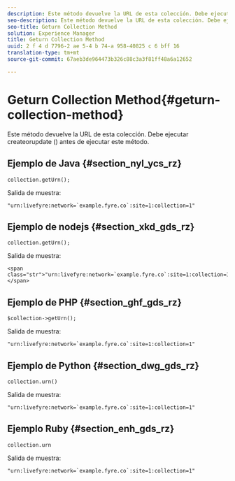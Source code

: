 ```yaml
---
description: Este método devuelve la URL de esta colección. Debe ejecutar createorupdate () antes de ejecutar este método.
seo-description: Este método devuelve la URL de esta colección. Debe ejecutar createorupdate () antes de ejecutar este método.
seo-title: Geturn Collection Method
solution: Experience Manager
title: Geturn Collection Method
uuid: 2 f 4 d 7796-2 ae 5-4 b 74-a 958-40825 c 6 bff 16
translation-type: tm+mt
source-git-commit: 67aeb3de964473b326c88c3a3f81ff48a6a12652

---
```



# Geturn Collection Method{#geturn-collection-method}

Este método devuelve la URL de esta colección. Debe ejecutar createorupdate () antes de ejecutar este método.

## Ejemplo de Java {#section_nyl_ycs_rz}

```
collection.getUrn(); 
```

Salida de muestra:

```
"urn:livefyre:network=`example.fyre.co`:site=1:collection=1" 
```

## Ejemplo de nodejs {#section_xkd_gds_rz}

```
collection.getUrn(); 
```

Salida de muestra:

```
<span class="str">"urn:livefyre:network=`example.fyre.co`:site=1:collection=1"</span>
```

## Ejemplo de PHP {#section_ghf_gds_rz}

```
$collection->getUrn(); 
```

Salida de muestra:

```
"urn:livefyre:network=`example.fyre.co`:site=1:collection=1" 
```

## Ejemplo de Python {#section_dwg_gds_rz}

```
collection.urn() 
```

Salida de muestra:

```
"urn:livefyre:network=`example.fyre.co`:site=1:collection=1" 
```

## Ejemplo Ruby {#section_enh_gds_rz}

```
collection.urn
```

Salida de muestra:

```
"urn:livefyre:network=`example.fyre.co`:site=1:collection=1" 
```

